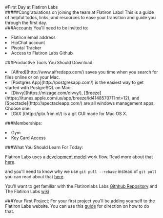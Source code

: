 #First Day at Flatiron Labs
</br>
#####Congratulations on joining the team at Flatiron Labs! This is a guide of helpful todos, links, and resources to ease your transition and guide you through the first day.
</br>
###Accounts You'll need to be invited to:
<li> Flatiron email address
<li> HipChat account
<li> Pivotal Tracker
<li> Access to Flatiron Labs Github

###Productive Tools You Should Download:
<li>[Alfred](http://www.alfredapp.com/) saves you time when you search for files online or on your Mac.
<li>[Postgres App](http://postgresapp.com/) is the easiest way to get started with PostgreSQL on Mac.
<li>[Divvy](https://mizage.com/divvy/), [Breeze](https://itunes.apple.com/us/app/breeze/id414857071?mt=12), and [Spectacle](http://spectacleapp.com/) are all windows management apps. Choose one.
<li>[GitX ](http://gitx.frim.nl/) is a git GUI made for Mac OS X.

###Memberships:
<li>Gym
<li>Key Card Access

###What You Should Learn For Today:

Flatiron Labs uses a [development model](http://nvie.com/posts/a-successful-git-branching-model/) work flow. Read more about that [here](http://nvie.com/posts/a-successful-git-branching-model/).

and you'll need to know why we use `git pull --rebase` instead of `git pull` you can read about that [here](http://flatiron-labs.tumblr.com/post/80179930200/git-pull-rebase-vs-git-pull).

You'll want to get familiar with the Flatironlabs Labs [Githhub Repository](https://github.com/flatiron-labs) and The Flatiron Labs [wiki](https://github.com/flatiron-labs/wiki)

###Your First Project:
For your first project you'll be adding yourself to the Flatiron Labs website. You can use this [guide](https://github.com/flatiron-labs/wiki/blob/master/PROFILE.md) for direction on how to do that.
